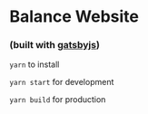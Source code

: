 # Balance Website

### (built with [gatsbyjs](https://github.com/gatsbyjs/gatsby))

`yarn` to install

`yarn start` for development

`yarn build` for production
